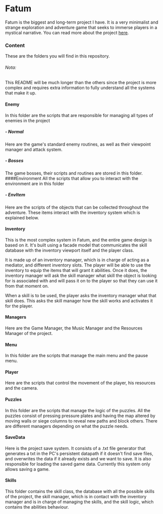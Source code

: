 # Fatum
Fatum is the biggest and long-term project I have. It is a very minimalist and strange exploration and adventure game that seeks to immerse players in a mystical narrative. You can read more about the project [here](http://https://drive.google.com/file/d/1GJWa4fgjm6HMowvnrY-iCx_DCtIDYLtH/view?usp=sharing "here").

### Content
These are the folders you will find in this repository.

###### Nota:
This README will be much longer than the others since the project is more complex and requires extra information to fully understand all the systems that make it up.

#### Enemy
In this folder are the scripts that are responsible for managing all types of enemies in the project
##### - Normal
Here are the game's standard enemy routines, as well as their viewpoint manager and attack system.
##### - Bosses
The game bosses, their scripts and routines are stored in this folder.
####Environment
All the scripts that allow you to interact with the environment are in this folder
##### - EnvItem
Here are the scripts of the objects that can be collected throughout the adventure. These items interact with the inventory system which is explained below.
#### Inventory
This is the most complex system in Fatum, and the entire game design is based on it. It's built using a facade model that communicates the skill database with the inventory viewport itself and the player class.

It is made up of an inventory manager, which is in charge of acting as a mediator, and different inventory slots. The player will be able to use the inventory to equip the items that will grant it abilities. Once it does, the inventory manager will ask the skill manager what skill the object is looking for is associated with and will pass it on to the player so that they can use it from that moment on.

When a skill is to be used, the player asks the inventory manager what that skill does. This asks the skill manager how the skill works and activates it for the player.

#### Managers

Here are the Game Manager, the Music Manager and the Resources Manager of the project.

####  Menu

In this folder are the scripts that manage the main menu and the pause menu.

#### Player

Here are the scripts that control the movement of the player, his resources and the camera.

#### Puzzles

In this folder are the scripts that manage the logic of the puzzles. All the puzzles consist of pressing pressure plates and having the map altered by moving walls or siege columns to reveal new paths and block others. There are different managers depending on what the puzzle needs.

#### SaveData

Here is the project save system. It consists of a .txt file generator that generates a txt in the PC's persistent datapath if it doesn't find save files, and overwrites the data if it already exists and we want to save. It is also responsible for loading the saved game data. Currently this system only allows saving a game.

#### Skills
This folder contains the skill class, the database with all the possible skills of the project, the skill manager, which is in contact with the inventory manager and is in charge of managing the skills, and the skill logic, which contains the abilities behaviour.




